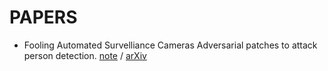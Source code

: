 # PAPERS

- Fooling Automated Survelliance Cameras  Adversarial patches to attack person detection. [note](./Fooling-YOLOv2.md) / [arXiv]([arXiv](https://arxiv.org/pdf/1904.08653.pdf))